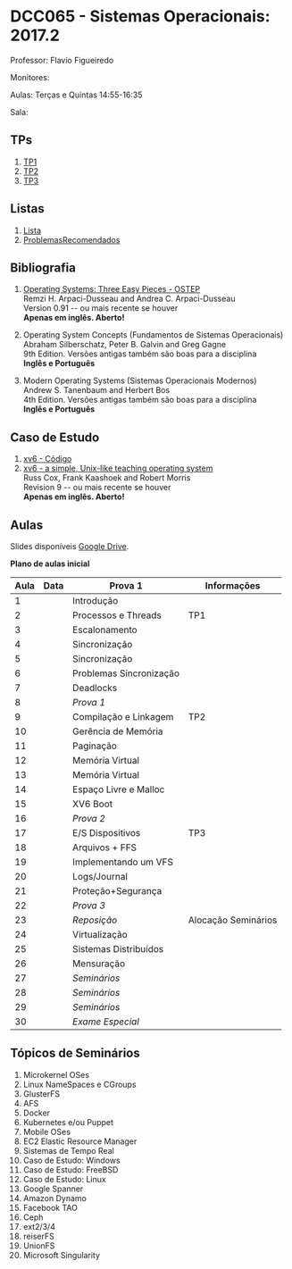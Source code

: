 # DCC065 - Sistemas Operacionais: 2017.2

Professor: Flavio Figueiredo

Monitores:

Aulas: Terças e Quintas 14:55-16:35

Sala:

## TPs

  1. [TP1](TODO)
  2. [TP2](TODO)
  3. [TP3](TODO)

## Listas

  1. [Lista]
  1. [ProblemasRecomendados]

## Bibliografia

  1. [Operating Systems: Three Easy Pieces - OSTEP](http://pages.cs.wisc.edu/~remzi/OSTEP/) <br>
     Remzi H. Arpaci-Dusseau and Andrea C. Arpaci-Dusseau <br>
     Version 0.91 -- ou mais recente se houver <br>
     **Apenas em inglês. Aberto!**
     
  1. Operating System Concepts (Fundamentos de Sistemas Operacionais) <br>
     Abraham Silberschatz, Peter B. Galvin and  Greg Gagne <br>
     9th Edition. Versões antigas também são boas para a disciplina <br>
     **Inglês e Português**

  1. Modern Operating Systems (Sistemas Operacionais Modernos) <br>
     Andrew S. Tanenbaum and Herbert Bos <br>
     4th Edition. Versões antigas também são boas para a disciplina <br>
     **Inglês e Português**

## Caso de Estudo

  1. [xv6 - Código](https://github.com/mit-pdos/xv6-public)
  1. [xv6 - a simple, Unix-like teaching operating system](https://pdos.csail.mit.edu/6.828/2016/xv6/book-rev9.pdf) <br>
     Russ Cox, Frank Kaashoek and Robert Morris <br>
     Revision 9 -- ou mais recente se houver <br>
      **Apenas em inglês. Aberto!**
  
## Aulas

Slides disponíveis [Google Drive](https://drive.google.com/drive/folders/0B0ryAvcYobs0c1oxSU9LaWdFbWs).

**Plano de aulas inicial**

| Aula | Data     |  Prova 1                  | Informações                 |
|------|----------|---------------------------|-----------------------------|
| 1    |          | Introdução                |                             |
| 2    |          | Processos e Threads       | TP1                         |
| 3    |          | Escalonamento             |                             |
| 4    |          | Sincronização             |                             |
| 5    |          | Sincronização             |                             |
| 6    |          | Problemas Sincronização   |                             |
| 7    |          | Deadlocks                 |                             |
| 8    |          | *Prova 1*                 |                             |
| 9    |          | Compilação e Linkagem     | TP2                         |
| 10   |          | Gerência de Memória       |                             |
| 11   |          | Paginação                 |                             |
| 12   |          | Memória Virtual           |                             |
| 13   |          | Memória Virtual           |                             |
| 14   |          | Espaço Livre e Malloc     |                             |
| 15   |          | XV6 Boot                  |                             |
| 16   |          | *Prova 2*                 |                             |
| 17   |          | E/S Dispositivos          | TP3                         |
| 18   |          | Arquivos + FFS            |                             |
| 19   |          | Implementando um VFS      |                             |
| 20   |          | Logs/Journal              |                             |
| 21   |          | Proteção+Segurança        |                             |
| 22   |          | *Prova 3*                 |                             |
| 23   |          | *Reposição*               | Alocação Seminários         |
| 24   |          | Virtualização             |                             |
| 25   |          | Sistemas Distribuídos     |                             |
| 26   |          | Mensuração                |                             |
| 27   |          | *Seminários*              |                             |
| 28   |          | *Seminários*              |                             |
| 29   |          | *Seminários*              |                             |
| 30   |          | *Exame Especial*          |                             |

## Tópicos de Seminários

  1. Microkernel OSes
  1. Linux NameSpaces e CGroups
  1. GlusterFS
  1. AFS
  1. Docker
  1. Kubernetes e/ou Puppet
  1. Mobile OSes
  1. EC2 Elastic Resource Manager
  1. Sistemas de Tempo Real
  1. Caso de Estudo: Windows
  1. Caso de Estudo: FreeBSD
  1. Caso de Estudo: Linux
  1. Google Spanner
  1. Amazon Dynamo
  1. Facebook TAO
  1. Ceph
  1. ext2/3/4
  1. reiserFS
  1. UnionFS
  1. Microsoft Singularity

[ProblemasRecomendados]: https://github.com/flaviovdf/SO-2017-2/blob/master/listas/ProblemasRecomendados.md
[Lista]: https://github.com/flaviovdf/SO-2017-2/blob/master/listas/Lista.md
